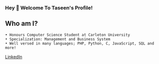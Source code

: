 ### Hey 👋 Welcome To Taseen's Profile!

## Who am I?
	• Honours Computer Science Student at Carleton University
	• Specialization: Management and Business System
	• Well versed in many languages; PHP, Python, C, JavaScript, SQL and more!

[LinkedIn](https://www.linkedin.com/in/taseen-waseq-606b04208/) 
